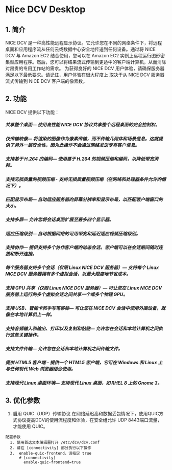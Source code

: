 # Nice DCV Desktop

## 1. 简介
NICE DCV 是一种高性能远程显示协议。它允许您在不同的网络条件下，将远程桌面和应用程序流从任何云或数据中心安全地传送到任何设备。通过将 NICE DCV 与 Amazon EC2 结合使用，您可以在 Amazon EC2 实例上远程运行图形密集型应用程序。然后，您可以将结果流式传输到更适中的客户端计算机，从而消除对昂贵的专用工作站的需求。
为获得良好的 NICE DCV 用户体验，请确保服务器满足以下最低要求。请记住，用户体验在很大程度上 取决于从 NICE DCV 服务器流式传输到 NICE DCV 客户端的像素数。

## 2. 功能
NICE DCV 提供以下功能：
##### 共享整个桌面— 使用高性能 NICE DCV 协议共享整个远程桌面的完全控制权。
##### 仅传输映像— 将渲染的图像作为像素传输，而不传输几何体和场景信息。这就提供了另外一层安全性，因为此操作不会通过网络发送专有客户信息。
##### 支持基于 H.264 的编码— 使用基于 H.264 的视频压缩和编码，以降低带宽消耗。
##### 支持无损质量的视频压缩 - 支持无损质量视频压缩（在网络和处理器条件允许的情况下）。
##### 匹配显示布局— 自动适应服务器的屏幕分辨率和显示布局，以匹配客户端窗口的大小。
##### 支持多屏— 允许您将会话桌面扩展至最多四个显示器。
##### 适应压缩级别— 自动根据网络的可用带宽和延迟适应视频压缩级别。
##### 支持协作— 提供支持多个协作客户端的动态会话。客户端可以在会话期间随时连接和断开连接。
##### 每个服务器支持多个会话（仅限 Linux NICE DCV 服务器）— 支持每个 Linux NICE DCV 服务器拥有多个虚拟会话，以最大限度地节省成本。
##### 支持 GPU 共享（仅限 Linux NICE DCV 服务器）— 可让您在 Linux NICE DCV 服务器上运行的多个虚拟会话之间共享一个或多个物理 GPU。
##### 支持 USB、智能卡和手写笔移除— 可让您在 NICE DCV 会话中使用外围设备，就像在本地计算机上一样。
##### 支持音频输入和输出、打印以及复制和粘贴— 允许您在会话和本地计算机之间执行这些关键操作。
##### 支持文件传输— 允许您在会话和本地计算机之间传输文件。
##### 提供 HTML5 客户端 – 提供一个 HTML5 客户端，它可在 Windows 和 Linux 上与任何现代 Web 浏览器结合使用。
##### 支持现代 Linux 桌面环境— 支持现代 Linux 桌面，如 RHEL 8 上的 Gnome 3。
## 3. 优化参数
  1. 启用 QUIC（UDP）传输协议
在网络延迟高和数据丢包情况下，使用QUIC方式协议提高DCV的使用流程度和体验，在安全组允许 UDP 8443端口流量，才能使用 QUIC。

    配置参数
      1. 使用首选文本编辑器打开 /etc/dcv/dcv.conf
      2. 请在 [connectivity] 部分执行以下操作
      3.  enable-quic-frontend，请指定 true
          # [connectivity]
            enable-quic-frontend=true
